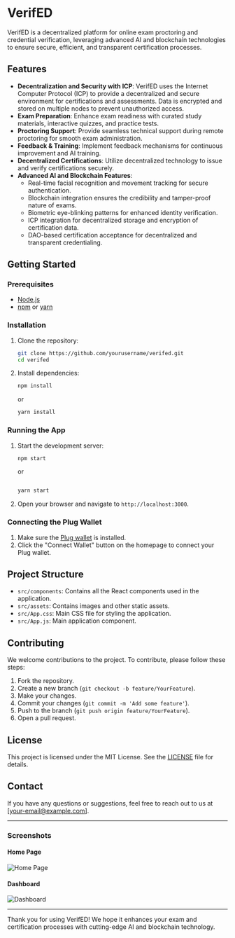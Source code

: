 # VerifED

VerifED is a decentralized platform for online exam proctoring and credential verification, leveraging advanced AI and blockchain technologies to ensure secure, efficient, and transparent certification processes.

## Features

- **Decentralization and Security with ICP**: VerifED uses the Internet Computer Protocol (ICP) to provide a decentralized and secure environment for certifications and assessments. Data is encrypted and stored on multiple nodes to prevent unauthorized access.
- **Exam Preparation**: Enhance exam readiness with curated study materials, interactive quizzes, and practice tests.
- **Proctoring Support**: Provide seamless technical support during remote proctoring for smooth exam administration.
- **Feedback & Training**: Implement feedback mechanisms for continuous improvement and AI training.
- **Decentralized Certifications**: Utilize decentralized technology to issue and verify certifications securely.
- **Advanced AI and Blockchain Features**:
  - Real-time facial recognition and movement tracking for secure authentication.
  - Blockchain integration ensures the credibility and tamper-proof nature of exams.
  - Biometric eye-blinking patterns for enhanced identity verification.
  - ICP integration for decentralized storage and encryption of certification data.
  - DAO-based certification acceptance for decentralized and transparent credentialing.

## Getting Started

### Prerequisites

- [Node.js](https://nodejs.org/en/)
- [npm](https://www.npmjs.com/) or [yarn](https://yarnpkg.com/)

### Installation

1. Clone the repository:

   ```sh
   git clone https://github.com/yourusername/verifed.git
   cd verifed
   ```

2. Install dependencies:

   ```sh
   npm install
   ```

   or

   ```sh
   yarn install
   ```

### Running the App

1. Start the development server:

   ```bash
   npm start
   ```

   or

   ```bash

   yarn start
   ```

2. Open your browser and navigate to `http://localhost:3000`.

### Connecting the Plug Wallet

1. Make sure the [Plug wallet](https://plugwallet.ooo/) is installed.
2. Click the "Connect Wallet" button on the homepage to connect your Plug wallet.

## Project Structure

- `src/components`: Contains all the React components used in the application.
- `src/assets`: Contains images and other static assets.
- `src/App.css`: Main CSS file for styling the application.
- `src/App.js`: Main application component.

## Contributing

We welcome contributions to the project. To contribute, please follow these steps:

1. Fork the repository.
2. Create a new branch (`git checkout -b feature/YourFeature`).
3. Make your changes.
4. Commit your changes (`git commit -m 'Add some feature'`).
5. Push to the branch (`git push origin feature/YourFeature`).
6. Open a pull request.

## License

This project is licensed under the MIT License. See the [LICENSE](LICENSE) file for details.

## Contact

If you have any questions or suggestions, feel free to reach out to us at [your-email@example.com].

---

### Screenshots

#### Home Page

![Home Page](src/assets/screenshots/homepage.png)

#### Dashboard

![Dashboard](src/assets/screenshots/dashboard.png)

---

Thank you for using VerifED! We hope it enhances your exam and certification processes with cutting-edge AI and blockchain technology.
